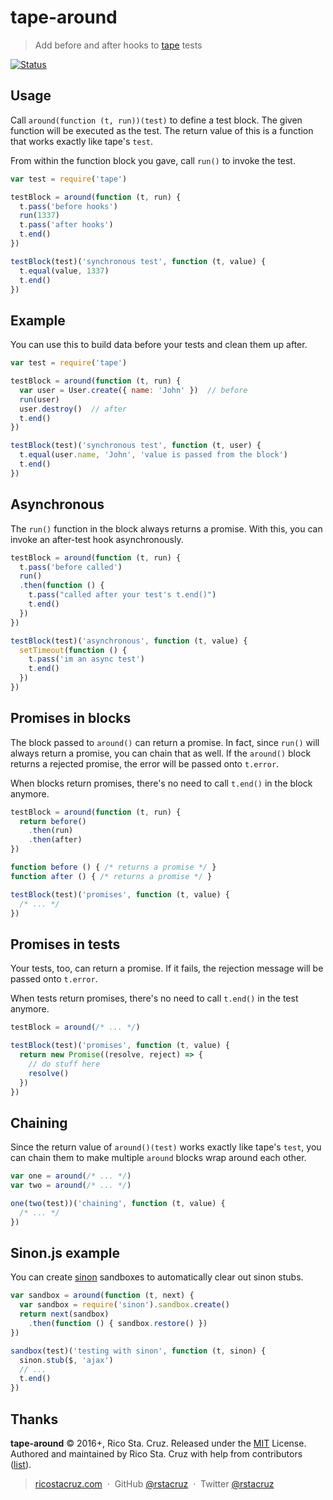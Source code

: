 # tape-around

> Add before and after hooks to [tape][] tests

[![Status](https://travis-ci.org/rstacruz/tape-around.svg?branch=master)](https://travis-ci.org/rstacruz/tape-around "See test builds")

[tape]: https://github.com/substack/tape

## Usage

Call `around(function (t, run))(test)` to define a test block. The given function will be executed as the test. The return value of this is a function that works exactly like tape's `test`.

From within the function block you gave, call `run()` to invoke the test.

```js
var test = require('tape')

testBlock = around(function (t, run) {
  t.pass('before hooks')
  run(1337)
  t.pass('after hooks')
  t.end()
})

testBlock(test)('synchronous test', function (t, value) {
  t.equal(value, 1337)
  t.end()
})
```

## Example

You can use this to build data before your tests and clean them up after.

```js
var test = require('tape')

testBlock = around(function (t, run) {
  var user = User.create({ name: 'John' })  // before
  run(user)
  user.destroy()  // after
  t.end()
})

testBlock(test)('synchronous test', function (t, user) {
  t.equal(user.name, 'John', 'value is passed from the block')
  t.end()
})
```

## Asynchronous

The `run()` function in the block always returns a promise. With this, you can invoke an after-test hook asynchronously.

```js
testBlock = around(function (t, run) {
  t.pass('before called')
  run()
  .then(function () {
    t.pass("called after your test's t.end()")
    t.end()
  })
})

testBlock(test)('asynchronous', function (t, value) {
  setTimeout(function () {
    t.pass('im an async test')
    t.end()
  })
})
```

## Promises in blocks

The block passed to `around()` can return a promise. In fact, since `run()` will always return a promise, you can chain that as well. If the `around()` block returns a rejected promise, the error will be passed onto `t.error`.

When blocks return promises, there's no need to call `t.end()` in the block anymore.

```js
testBlock = around(function (t, run) {
  return before()
    .then(run)
    .then(after)
})

function before () { /* returns a promise */ }
function after () { /* returns a promise */ }

testBlock(test)('promises', function (t, value) {
  /* ... */
})
```

## Promises in tests

Your tests, too, can return a promise. If it fails, the rejection message will be passed onto `t.error`.

When tests return promises, there's no need to call `t.end()` in the test anymore.

```js
testBlock = around(/* ... */)

testBlock(test)('promises', function (t, value) {
  return new Promise((resolve, reject) => {
    // do stuff here
    resolve()
  })
})
```

## Chaining

Since the return value of `around()(test)` works exactly like tape's `test`, you can chain them to make multiple `around` blocks wrap around each other.

```js
var one = around(/* ... */)
var two = around(/* ... */)

one(two(test))('chaining', function (t, value) {
  /* ... */
})
```

## Sinon.js example

You can create [sinon][] sandboxes to automatically clear out sinon stubs.

```js
var sandbox = around(function (t, next) {
  var sandbox = require('sinon').sandbox.create()
  return next(sandbox)
    .then(function () { sandbox.restore() })
})

sandbox(test)('testing with sinon', function (t, sinon) {
  sinon.stub($, 'ajax')
  // ...
  t.end()
})
```

[sinon]: http://sinonjs.org/

## Thanks

**tape-around** © 2016+, Rico Sta. Cruz. Released under the [MIT] License.<br>
Authored and maintained by Rico Sta. Cruz with help from contributors ([list][contributors]).

> [ricostacruz.com](http://ricostacruz.com) &nbsp;&middot;&nbsp;
> GitHub [@rstacruz](https://github.com/rstacruz) &nbsp;&middot;&nbsp;
> Twitter [@rstacruz](https://twitter.com/rstacruz)

[MIT]: http://mit-license.org/
[contributors]: http://github.com/rstacruz/tape-around/contributors
